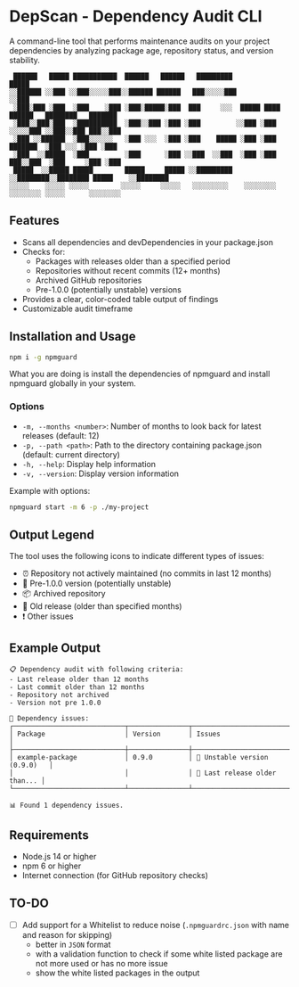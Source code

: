 # DepScan - Dependency Audit CLI

A command-line tool that performs maintenance audits on your project dependencies by analyzing package age, repository status, and version stability.

```
 ██████   █████ ███████████  ██████   ██████   █████████                                     █████
░░██████ ░░███ ░░███░░░░░███░░██████ ██████   ███░░░░░███                                   ░░███ 
 ░███░███ ░███  ░███    ░███ ░███░█████░███  ███     ░░░  █████ ████  ██████   ████████   ███████ 
 ░███░░███░███  ░██████████  ░███░░███ ░███ ░███         ░░███ ░███  ░░░░░███ ░░███░░███ ███░░███ 
 ░███ ░░██████  ░███░░░░░░   ░███ ░░░  ░███ ░███    █████ ░███ ░███   ███████  ░███ ░░░ ░███ ░███ 
 ░███  ░░█████  ░███         ░███      ░███ ░░███  ░░███  ░███ ░███  ███░░███  ░███     ░███ ░███ 
 █████  ░░█████ █████        █████     █████ ░░█████████  ░░████████░░████████ █████    ░░████████
░░░░░    ░░░░░ ░░░░░        ░░░░░     ░░░░░   ░░░░░░░░░    ░░░░░░░░  ░░░░░░░░ ░░░░░      ░░░░░░░░ 
```

## Features

- Scans all dependencies and devDependencies in your package.json
- Checks for:
  - Packages with releases older than a specified period
  - Repositories without recent commits (12+ months)
  - Archived GitHub repositories
  - Pre-1.0.0 (potentially unstable) versions
- Provides a clear, color-coded table output of findings
- Customizable audit timeframe

## Installation and Usage

```bash
npm i -g npmguard 
```
What you are doing is install the dependencies of npmguard and install npmguard globally in your system.

### Options

- `-m, --months <number>`: Number of months to look back for latest releases (default: 12)
- `-p, --path <path>`: Path to the directory containing package.json (default: current directory)
- `-h, --help`: Display help information
- `-v, --version`: Display version information

Example with options:

```bash
npmguard start -m 6 -p ./my-project
```

## Output Legend

The tool uses the following icons to indicate different types of issues:

- ⏰ Repository not actively maintained (no commits in last 12 months)
- 🚧 Pre-1.0.0 version (potentially unstable)
- 📦 Archived repository
- 📅 Old release (older than specified months)
- ❗ Other issues

## Example Output

```
📋 Dependency audit with following criteria:
- Last release older than 12 months
- Last commit older than 12 months
- Repository not archived
- Version not pre 1.0.0

🚨 Dependency issues:
┌────────────────────────────┬───────────────┬───────────────────────────────┐
│ Package                    │ Version       │ Issues                        │
├────────────────────────────┼───────────────┼───────────────────────────────┤
│ example-package            │ 0.9.0         │ 🚧 Unstable version (0.9.0)   │
│                            │               │ 📅 Last release older than... │
└────────────────────────────┴───────────────┴───────────────────────────────┘

📊 Found 1 dependency issues.
```

## Requirements

- Node.js 14 or higher
- npm 6 or higher
- Internet connection (for GitHub repository checks)

## TO-DO
- [ ] Add support for a Whitelist to reduce noise (`.npmguardrc.json` with name and reason for skipping)
  - better in `JSON` format
  - with a validation function to check if some white listed package are not more used or has no more issue
  - show the white listed packages in the output
